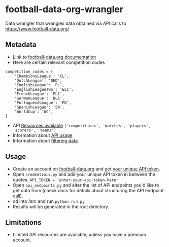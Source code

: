# football-data-org-wrangler
Data wrangler that wrangles data obtained via API calls to https://www.football-data.org/

## Metadata
- Link to [football-data.org documentation](https://www.football-data.org/documentation/quickstart)
- Here are certain relevant competition codes
```
competition_codes = {
    'ChampionsLeague': 'CL',
    'DutchLeague': 'DED',
    'EnglishLeague': 'PL',
    'EnglishLeagueTwo': 'ELC',
    'FrenchLeague': 'FL1',
    'GermanLeague': 'BL1',
    'PortugueseLeague': 'PD',
    'SpanishLeague': 'SA',
    'WorldCup': 'WC',
}
```
- API [Resources available](https://www.football-data.org/docs/v1/index.html#_resources)
`['competitions', 'matches', 'players', 'scorers', 'teams']`
- Information about [API usage](https://www.football-data.org/documentation/quickstart)
- Information about [filtering data](www.football-data.org/documentation/quickstart#filtering)

## Usage
- Create an account on [football-data.org](https://www.football-data.org/) and get [your unique API token](https://www.football-data.org/client/home).
- Open `credentials.py` and add your unique API token in between the quotes. `API_TOKEN = 'enter-your-api-token-here'`
- Open `api_endpoints.py` and alter the list of API endpoints you'd like to get data from (check docs for details about structuring the API endpoint call).
- cd into /src and run `python run.py`
- Results will be generated in the root directory.

## Limitations
- Limited API resources are available, unless you have a premium account.